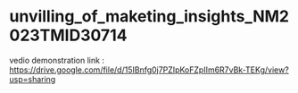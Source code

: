 # unvilling_of_maketing_insights_NM2023TMID30714
vedio demonstration link : https://drive.google.com/file/d/15IBnfg0j7PZIpKoFZpIIm6R7vBk-TEKg/view?usp=sharing
